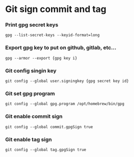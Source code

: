 # Git sign commit and tag

### Print gpg secret keys

```shell
gpg --list-secret-keys --keyid-format=long
```

### Export gpg key to put on github, gitlab, etc...

```shell
gpg --armor --export {gpg key i}
```

### Git config singin key

```shell
git config --global user.signingkey {gpg secret key id}
```

### Git set gpg program

```shell
git config --global gpg.program /opt/homebrew/bin/gpg 
```

### Git enable commit sign
```shell
git config --global commit.gpgSign true
```

### Git enable tag sign
```shell
git config --global tag.gpgSign true
```
